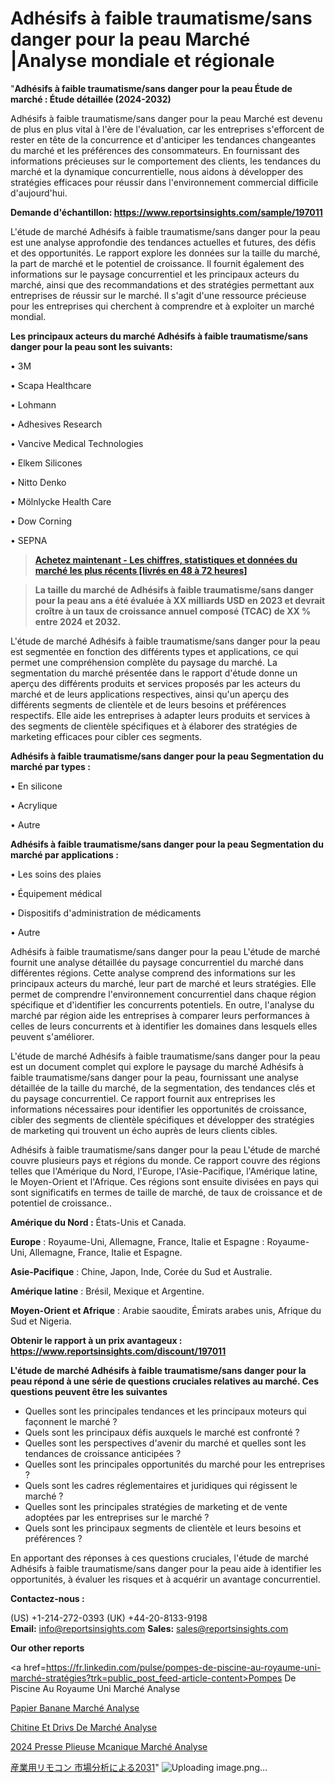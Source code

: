 # Adhésifs à faible traumatisme/sans danger pour la peau Marché |Analyse mondiale et régionale

"<strong>Adhésifs à faible traumatisme/sans danger pour la peau Étude de marché : Étude détaillée (2024-2032)</strong>

Adhésifs à faible traumatisme/sans danger pour la peau Marché est devenu de plus en plus vital à l'ère de l'évaluation, car les entreprises s'efforcent de rester en tête de la concurrence et d'anticiper les tendances changeantes du marché et les préférences des consommateurs. En fournissant des informations précieuses sur le comportement des clients, les tendances du marché et la dynamique concurrentielle, nous aidons à développer des stratégies efficaces pour réussir dans l'environnement commercial difficile d'aujourd'hui.

<strong>Demande d'échantillon: <a href=https://www.reportsinsights.com/sample/197011>https://www.reportsinsights.com/sample/197011</a></strong>

L'étude de marché Adhésifs à faible traumatisme/sans danger pour la peau est une analyse approfondie des tendances actuelles et futures, des défis et des opportunités. Le rapport explore les données sur la taille du marché, la part de marché et le potentiel de croissance. Il fournit également des informations sur le paysage concurrentiel et les principaux acteurs du marché, ainsi que des recommandations et des stratégies permettant aux entreprises de réussir sur le marché. Il s'agit d'une ressource précieuse pour les entreprises qui cherchent à comprendre et à exploiter un marché mondial.

<strong>Les principaux acteurs du marché Adhésifs à faible traumatisme/sans danger pour la peau sont les suivants:</strong>

• 3M

• Scapa Healthcare

• Lohmann

• Adhesives Research

• Vancive Medical Technologies

• Elkem Silicones

• Nitto Denko

• Mölnlycke Health Care

• Dow Corning

• SEPNA
<blockquote><a href=https://www.reportsinsights.com/buynow/197011><span style=text-decoration: underline;><strong>Achetez maintenant - Les chiffres, statistiques et données du marché les plus récents [livrés en 48 à 72 heures]</strong></span></a></blockquote>
<blockquote><span style=text-decoration: underline;><strong>La taille du marché de Adhésifs à faible traumatisme/sans danger pour la peau ans a été évaluée à XX milliards USD en 2023 et devrait croître à un taux de croissance annuel composé (TCAC) de XX % entre 2024 et 2032.</strong></span></blockquote>
L'étude de marché Adhésifs à faible traumatisme/sans danger pour la peau est segmentée en fonction des différents types et applications, ce qui permet une compréhension complète du paysage du marché. La segmentation du marché présentée dans le rapport d'étude donne un aperçu des différents produits et services proposés par les acteurs du marché et de leurs applications respectives, ainsi qu'un aperçu des différents segments de clientèle et de leurs besoins et préférences respectifs. Elle aide les entreprises à adapter leurs produits et services à des segments de clientèle spécifiques et à élaborer des stratégies de marketing efficaces pour cibler ces segments.

<strong>Adhésifs à faible traumatisme/sans danger pour la peau Segmentation du marché par types :</strong>

• En silicone

• Acrylique

• Autre

<strong>Adhésifs à faible traumatisme/sans danger pour la peau Segmentation du marché par applications :</strong>

• Les soins des plaies

• Équipement médical

• Dispositifs d'administration de médicaments

• Autre

Adhésifs à faible traumatisme/sans danger pour la peau L'étude de marché fournit une analyse détaillée du paysage concurrentiel du marché dans différentes régions. Cette analyse comprend des informations sur les principaux acteurs du marché, leur part de marché et leurs stratégies. Elle permet de comprendre l'environnement concurrentiel dans chaque région spécifique et d'identifier les concurrents potentiels. En outre, l'analyse du marché par région aide les entreprises à comparer leurs performances à celles de leurs concurrents et à identifier les domaines dans lesquels elles peuvent s'améliorer.

L'étude de marché Adhésifs à faible traumatisme/sans danger pour la peau est un document complet qui explore le paysage du marché Adhésifs à faible traumatisme/sans danger pour la peau, fournissant une analyse détaillée de la taille du marché, de la segmentation, des tendances clés et du paysage concurrentiel. Ce rapport fournit aux entreprises les informations nécessaires pour identifier les opportunités de croissance, cibler des segments de clientèle spécifiques et développer des stratégies de marketing qui trouvent un écho auprès de leurs clients cibles.

Adhésifs à faible traumatisme/sans danger pour la peau L'étude de marché couvre plusieurs pays et régions du monde. Ce rapport couvre des régions telles que l'Amérique du Nord, l'Europe, l'Asie-Pacifique, l'Amérique latine, le Moyen-Orient et l'Afrique. Ces régions sont ensuite divisées en pays qui sont significatifs en termes de taille de marché, de taux de croissance et de potentiel de croissance..

<strong>Amérique du Nord :</strong> États-Unis et Canada.

<strong>Europe</strong> : Royaume-Uni, Allemagne, France, Italie et Espagne : Royaume-Uni, Allemagne, France, Italie et Espagne.

<strong>Asie-Pacifique</strong> : Chine, Japon, Inde, Corée du Sud et Australie.

<strong>Amérique latine</strong> : Brésil, Mexique et Argentine.

<strong>Moyen-Orient et Afrique</strong> : Arabie saoudite, Émirats arabes unis, Afrique du Sud et Nigeria.

<strong>Obtenir le rapport à un prix avantageux : <a href=https://www.reportsinsights.com/discount/197011>https://www.reportsinsights.com/discount/197011</a></strong>

<strong>L'étude de marché Adhésifs à faible traumatisme/sans danger pour la peau répond à une série de questions cruciales relatives au marché. Ces questions peuvent être les suivantes</strong>
<ul>
  <li>Quelles sont les principales tendances et les principaux moteurs qui façonnent le marché ?</li>
  <li>Quels sont les principaux défis auxquels le marché est confronté ?</li>
  <li>Quelles sont les perspectives d'avenir du marché et quelles sont les tendances de croissance anticipées ?</li>
  <li>Quelles sont les principales opportunités du marché pour les entreprises ?</li>
  <li>Quels sont les cadres réglementaires et juridiques qui régissent le marché ?</li>
  <li>Quelles sont les principales stratégies de marketing et de vente adoptées par les entreprises sur le marché ?</li>
  <li>Quels sont les principaux segments de clientèle et leurs besoins et préférences ?</li>
</ul>
En apportant des réponses à ces questions cruciales, l'étude de marché Adhésifs à faible traumatisme/sans danger pour la peau aide à identifier les opportunités, à évaluer les risques et à acquérir un avantage concurrentiel.

<strong>Contactez-nous :</strong>

(US) +1-214-272-0393
(UK) +44-20-8133-9198
<strong>Email:</strong> <a>info@reportsinsights.com</a>
<strong>Sales:</strong> <a>sales@reportsinsights.com</a>

<strong>Our other reports</strong>

<a href=https://fr.linkedin.com/pulse/pompes-de-piscine-au-royaume-uni-marché-stratégies?trk=public_post_feed-article-content>Pompes De Piscine Au Royaume Uni Marché Analyse</a>

<a href=https://www.linkedin.com/pulse/papier-banane-march%C3%A9-rapport-2024-nouvelles-zrd2f/>Papier Banane Marché Analyse</a>

<a href=https://www.linkedin.com/pulse/chitine-et-d%C3%A9riv%C3%A9s-de-march%C3%A9-tendances-du-pr%C3%A9visions-4chef/>Chitine Et Drivs De Marché Analyse</a>

<a href=https://www.linkedin.com/pulse/2024-presse-plieuse-m%C3%A9canique-march%C3%A9-rapport-icjac/>2024 Presse Plieuse Mcanique Marché Analyse</a>

<a href=https://www.linkedin.com/pulse/産業用リモコン-市場分析による競争優位性-bizintel-chronicle-360/>産業用リモコン 市場分析による2031</a>"
![Uploading image.png…]()
